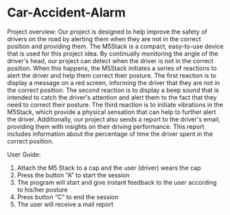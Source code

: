 # Car-Accident-Alarm

Project overview:
Our project is designed to help improve the safety of drivers on the road by alerting them when they are not in the correct position and providing them. The M5Stack is a compact, easy-to-use device that is used for this project idea. By continually monitoring the angle of the driver's head, our project can detect when the driver is not in the correct position. When this happens, the M5Stack initiates a series of reactions to alert the driver and help them correct their posture. The first reaction is to display a message on a red screen, informing the driver that they are not in the correct position. The second reaction is to display a beep sound that is intended to catch the driver's attention and alert them to the fact that they need to correct their posture. The third reaction is to initiate vibrations in the M5Stack, which provide a physical sensation that can help to further alert the driver. Additionally, our project also sends a report to the driver's email, providing them with insights on their driving performance. This report includes information about the percentage of time the driver spent in the correct position.

User Guide:
1.	Attach the M5 Stack to a cap and the user (driver) wears the cap
2.	Press the button “A” to start the session
3.	The program will start and give instant feedback to the user according to his/her posture
4.	Press button “C” to end the session
5.	The user will receive a mail report
